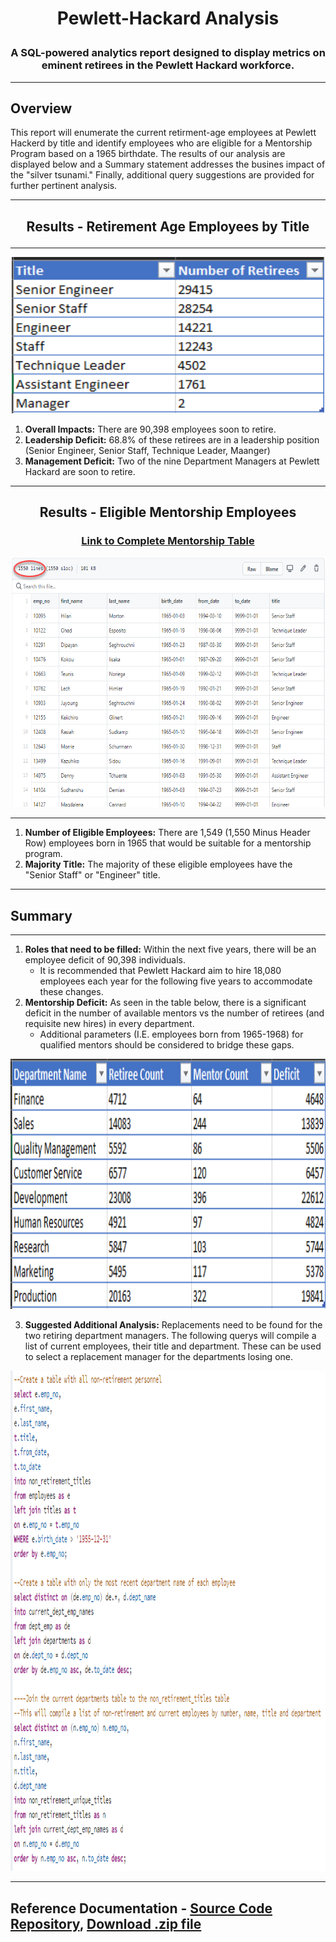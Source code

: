 # **<p align="center">Pewlett-Hackard Analysis</p>**

### **<p align="center">A SQL-powered analytics report designed to display metrics on eminent retirees in the Pewlett Hackard workforce.</p>**

---
## Overview
This report will enumerate the current retirment-age employees at Pewlett Hackerd by title and identify employees who are eligible for a Mentorship Program based on a 1965 birthdate. The results of our analysis are displayed below and a Summary statement addresses the busines impact of the "silver tsunami." Finally, additional query suggestions are provided for further pertinent analysis.

---
## **<p align="center">Results - Retirement Age Employees by Title</p>**
---

<p align="center">
   <img width="500" height="250" src="https://github.com/Jamesrx33/Pewlett-Hackard-Analysis/blob/main/Visuals/Retirement_By_Title.png?raw=true">
</p>

1. **Overall Impacts:** There are 90,398 employees soon to retire.
2. **Leadership Deficit:** 68.8% of these retirees are in a leadership position (Senior Engineer, Senior Staff, Technique Leader, Maanger)
3. **Management Deficit:** Two of the nine Department Managers at Pewlett Hackard are soon to retire.

---
## **<p align="center">Results - Eligible Mentorship Employees</p>**

### **<p align="center"> [Link to Complete Mentorship Table](https://github.com/Jamesrx33/Pewlett-Hackard-Analysis/blob/main/Data/mentorship_eligibility.csv) </p>**

<p align="center">
   <img width="800" height="400" src="https://github.com/Jamesrx33/Pewlett-Hackard-Analysis/blob/main/Visuals/Mentorship_Eligible_Table.png?raw=true">
</p>

---

1. **Number of Eligible Employees:** There are 1,549 (1,550 Minus Header Row) employees born in 1965 that would be suitable for a mentorship program.
2. **Majority Title:** The majority of these eligible employees have the "Senior Staff" or "Engineer" title.

---
## Summary
---

1. **Roles that need to be filled:** Within the next five years, there will be an employee deficit of 90,398 individuals.
   - It is recommended that Pewlett Hackard aim to hire 18,080 employees each year for the following five years to accommodate these changes.
2. **Mentorship Deficit:** As seen in the table below, there is a significant deficit in the number of available mentors vs the number of retirees (and requisite new hires) in every department.
    - Additional parameters (I.E. employees born from 1965-1968) for qualified mentors should be considered to bridge these gaps.

<p align="center">
   <img width="800" height="400" src="https://github.com/Jamesrx33/Pewlett-Hackard-Analysis/blob/main/Visuals/Retirement_vs_Mentors.png?raw=true">
</p>

3. **Suggested Additional Analysis:** Replacements need to be found for the two retiring department managers. The following querys will compile a list of current employees, their title and department. These can be used to select a replacement manager for the departments losing one.

<p align="center">
   <img width="800" height="800" src="https://github.com/Jamesrx33/Pewlett-Hackard-Analysis/blob/main/Visuals/Query%20Suggestions.png?raw=true">
</p>


---

## Reference Documentation - [Source Code Repository](https://github.com/Jamesrx33/Pewlett-Hackard-Analysis), [Download .zip file](https://github.com/Jamesrx33/Pewlett-Hackard-Analysis/archive/refs/heads/main.zip)
